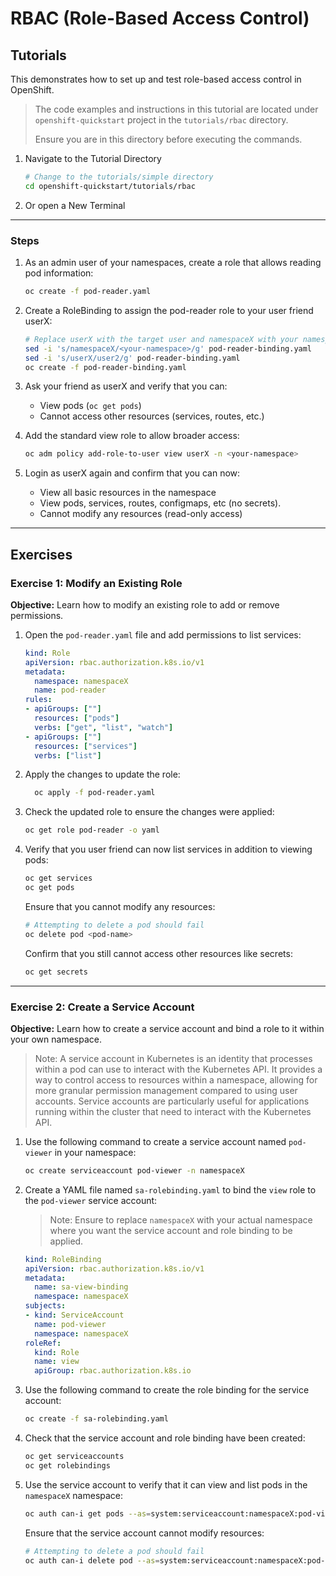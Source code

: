 # RBAC (Role-Based Access Control)

## Tutorials

This demonstrates how to set up and test role-based access control in OpenShift.

> The code examples and instructions in this tutorial are located under `openshift-quickstart` project in the
> `tutorials/rbac` directory. 
>
> Ensure you are in this directory before executing the commands.
>

1. Navigate to the Tutorial Directory
    ```bash
    # Change to the tutorials/simple directory
    cd openshift-quickstart/tutorials/rbac
    ```

2. Or open a New Terminal

---

### Steps

1. As an admin user of your namespaces, create a role that allows reading pod information:
   ```bash
   oc create -f pod-reader.yaml
   ```

2. Create a RoleBinding to assign the pod-reader role to your user friend userX:
   ```bash
   # Replace userX with the target user and namespaceX with your namespace in the pod-reader-binding.
   sed -i 's/namespaceX/<your-namespace>/g' pod-reader-binding.yaml
   sed -i 's/userX/user2/g' pod-reader-binding.yaml
   oc create -f pod-reader-binding.yaml
   ```

3. Ask your friend as userX and verify that you can:
   - View pods (`oc get pods`)
   - Cannot access other resources (services, routes, etc.)

4. Add the standard view role to allow broader access:
   ```bash
   oc adm policy add-role-to-user view userX -n <your-namespace>
   ```

5. Login as userX again and confirm that you can now:
   - View all basic resources in the namespace
   - View pods, services, routes, configmaps, etc (no secrets).
   - Cannot modify any resources (read-only access)

---

## Exercises

### Exercise 1: Modify an Existing Role

**Objective:** Learn how to modify an existing role to add or remove permissions.

1. Open the `pod-reader.yaml` file and add permissions to list services:
     ```yaml
     kind: Role
     apiVersion: rbac.authorization.k8s.io/v1
     metadata:
       namespace: namespaceX
       name: pod-reader
     rules:
     - apiGroups: [""]
       resources: ["pods"]
       verbs: ["get", "list", "watch"]
     - apiGroups: [""]
       resources: ["services"]
       verbs: ["list"]
     ```

2. Apply the changes to update the role:
   ```bash
     oc apply -f pod-reader.yaml
   ```

3. Check the updated role to ensure the changes were applied:
   ```bash
   oc get role pod-reader -o yaml
   ```

4. Verify that you user friend can now list services in addition to viewing pods:
    ```bash
    oc get services
    oc get pods
    ```
   Ensure that you cannot modify any resources:
   ```bash
   # Attempting to delete a pod should fail
   oc delete pod <pod-name>
   ```
   Confirm that you still cannot access other resources like secrets:
   ```bash
   oc get secrets
   ```

---

### Exercise 2: Create a Service Account

**Objective:** Learn how to create a service account and bind a role to it within your own namespace.

> Note: A service account in Kubernetes is an identity that processes within a pod can use to interact with the Kubernetes API. It provides a way to control access to resources within a namespace, allowing for more granular permission management compared to using user accounts. Service accounts are particularly useful for applications running within the cluster that need to interact with the Kubernetes API.


1. Use the following command to create a service account named `pod-viewer` in your namespace:
    ```bash
    oc create serviceaccount pod-viewer -n namespaceX
    ```

2. Create a YAML file named `sa-rolebinding.yaml` to bind the `view` role to the `pod-viewer` service account:
    > Note: Ensure to replace `namespaceX` with your actual namespace where you want the service account and role binding to be applied.

    ```yaml
    kind: RoleBinding
    apiVersion: rbac.authorization.k8s.io/v1
    metadata:
      name: sa-view-binding
      namespace: namespaceX
    subjects:
    - kind: ServiceAccount
      name: pod-viewer
      namespace: namespaceX
    roleRef:
      kind: Role
      name: view
      apiGroup: rbac.authorization.k8s.io
    ```

3. Use the following command to create the role binding for the service account:
     ```bash
     oc create -f sa-rolebinding.yaml
     ```

4. Check that the service account and role binding have been created:
     ```bash
     oc get serviceaccounts
     oc get rolebindings
     ```

5. Use the service account to verify that it can view and list pods in the `namespaceX` namespace:
     ```bash
     oc auth can-i get pods --as=system:serviceaccount:namespaceX:pod-viewer -n namespaceX
     ```
   Ensure that the service account cannot modify resources:
     ```bash
     # Attempting to delete a pod should fail
     oc auth can-i delete pod --as=system:serviceaccount:namespaceX:pod-viewer -n namespaceX
     ```
